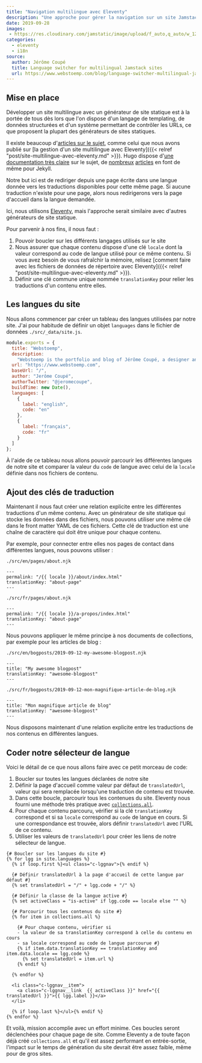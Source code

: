 ```yaml
---
title: "Navigation multilingue avec Eleventy"
description: "Une approche pour gérer la navigation sur un site Jamstack multilingue généré avec Eleventy."
date: 2019-09-28
images:
 - https://res.cloudinary.com/jamstatic/image/upload/f_auto,q_auto/w_1200,c_fit,co_white,g_north_west,x_80,y_80,l_text:poppins_80_ultrabold_line_spacing_-30:Navigation%20multilingue%20avec%20Eleventy/jamstatic/twitter-card.png
categories:
  - eleventy
  - i18n
source:
  author: Jérôme Coupé
  title: Language switcher for multilingual Jamstack sites
  url: https://www.webstoemp.com/blog/language-switcher-multilingual-jamstack-sites/
---
```


## Mise en place

Développer un site multilingue avec un générateur de site statique est à la portée de tous dès lors que l'on dispose d'un langage de templating, de données structurées et d'un système permettant de contrôler les URLs, ce que proposent la plupart des générateurs de sites statiques.

Il existe beaucoup d'[articles sur le sujet](/categories/i18n), comme celui que nous avons publié sur [la gestion d'un site multilingue avec Eleventy]({{< relref "post/site-multilingue-avec-eleventy.md" >}}). Hugo dispose d'[une documentation très claire](https://gohugo.io/content-management/multilingual/) sur le sujet, de [nombreux](https://www.sylvaindurand.org/making-jekyll-multilingual/) [articles](https://forestry.io/blog/creating-a-multilingual-blog-with-jekyll/) en font de même pour Jekyll.

Notre but ici est de rediriger depuis une page écrite dans une langue donnée vers les traductions disponibles pour cette même page. Si aucune traduction n'existe pour une page, alors nous redirigerons vers la page d'accueil dans la langue demandée.

Ici, nous utilisons [Eleventy](/categories/eleventy), mais l'approche serait similaire avec d'autres générateurs de site statique.

Pour parvenir à nos fins, il nous faut :

1. Pouvoir boucler sur les différents langages utilisés sur le site
2. Nous assurer que chaque contenu dispose d'une clé `locale` dont la valeur correspond au code de langue utilisé pour ce même contenu. Si vous avez besoin de vous rafraîchir la mémoire, relisez [comment faire avec les fichiers de données de répertoire avec Eleventy]({{< relref "post/site-multilingue-avec-eleventy.md" >}}).
3. Définir une clé commune unique nommée `translationKey` pour relier les traductions d'un contenu entre elles.

## Les langues du site

Nous allons commencer par créer un tableau des langues utilisées par notre site. J'ai pour habitude de définir un objet `languages` dans le fichier de données `./src/_data/site.js`.

```js
module.exports = {
  title: "Webstoemp",
  description:
    "Webstoemp is the portfolio and blog of Jérôme Coupé, a designer and front-end developer from Brussels, Belgium.",
  url: "https://www.webstoemp.com",
  baseUrl: "/",
  author: "Jerôme Coupé",
  authorTwitter: "@jeromecoupe",
  buildTime: new Date(),
  languages: [
    {
      label: "english",
      code: "en"
    },
    {
      label: "français",
      code: "fr"
    }
  ]
};
```

À l'aide de ce tableau nous allons pouvoir parcourir les différentes langues de notre site et comparer la valeur du `code` de langue avec celui de la `locale` définie dans nos fichiers de contenu.

## Ajout des clés de traduction

Maintenant il nous faut créer une relation explicite entre les différentes traductions d'un même contenu. Avec un générateur de site statique qui stocke les données dans des fichiers, nous pouvons utiliser une même clé dans le front matter YAML de ces fichiers. Cette clé de traduction est une chaîne de caractère qui doit être unique pour chaque contenu.

Par exemple, pour connecter entre elles nos pages de contact dans différentes langues, nous pouvons utiliser :

`./src/en/pages/about.njk`

```twig
---
permalink: "/{{ locale }}/about/index.html"
translationKey: "about-page"
---
```

`./src/fr/pages/about.njk`

```text
---
permalink: "/{{ locale }}/a-propos/index.html"
translationKey: "about-page"
---
```

Nous pouvons appliquer le même principe à nos documents de collections, par exemple pour les articles de blog :

`./src/en/bogposts/2019-09-12-my-awesome-blogpost.njk`

```text
---
title: "My awesome blogpost"
translationKey: "awesome-blogpost"
---
```

`./src/fr/bogposts/2019-09-12-mon-magnifique-article-de-blog.njk`

```text
---
title: "Mon magnifique article de blog"
translationKey: "awesome-blogpost"
---
```

Nous disposons maintenant d'une relation explicite entre les traductions de nos contenus en différentes langues.

## Coder notre sélecteur de langue

Voici le détail de ce que nous allons faire avec ce petit morceau de code: 

1. Boucler sur toutes les langues déclarées de notre site
2. Définir la page d'accueil comme valeur par défaut de `translatedUrl`, valeur qui sera remplacée lorsqu'une traduction de contenu est trouvée.
3. Dans cette boucle, parcourir tous les contenues du site. Eleventy nous fourni une méthode très pratique avec [`collections.all`](https://www.11ty.dev/docs/collections/#the-special-all-collection). 
4. Pour chaque contenu parcouru, vérifier si la clé `translationKey` correspond et si sa `locale` correspond au `code` de langue en cours. Si une correspondance est trouvée, alors définir `translatedUrl` avec l'URL de ce contenu.
5. Utiliser les valeurs de `translatedUrl` pour créer les liens de notre sélecteur de langue.

```twig
{# Boucler sur les langues du site #}
{% for lgg in site.languages %}
  {% if loop.first %}<ul class="c-lggnav">{% endif %}

  {# Définir translatedUrl à la page d'accueil de cette langue par défaut #}
  {% set translatedUrl = "/" + lgg.code + "/" %}

  {# Définir la classe de la langue active #}
  {% set activeClass = "is-active" if lgg.code == locale else "" %}

  {# Parcourir tous les contenus du site #}
  {% for item in collections.all %}

    {# Pour chaque contenu, vérifier si
    - la valeur de sa translationKey correspond à celle du contenu en cours
    - sa locale correspond au code de langue parcourue #}
    {% if item.data.translationKey == translationKey and item.data.locale == lgg.code %}
      {% set translatedUrl = item.url %}
    {% endif %}

  {% endfor %}

  <li class="c-lggnav__item">
    <a class="c-lggnav__link  {{ activeClass }}" href="{{ translatedUrl }}">{{ lgg.label }}</a>
  </li>

  {% if loop.last %}</ul>{% endif %}
{% endfor %}
```

Et voilà, mission accomplie avec un effort minime. Ces boucles seront déclenchées pour chaque page de site. Comme Eleventy a de toute façon déjà créé `collections.all` et qu'il est assez performant en entrée-sortie, l'impact sur le temps de génération du site devrait être assez faible, même pour de gros sites.
